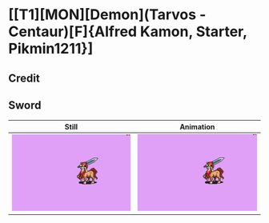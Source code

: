 # [\[T1\]\[MON\]\[Demon\]\(Tarvos - Centaur\)\[F\]{Alfred Kamon, Starter, Pikmin1211}]

## Credit


	
## Sword

| Still | Animation |
| :---: | :-------: |
| ![Sword still](./Sword_000.png) | ![Sword animation](./Sword.gif) |

